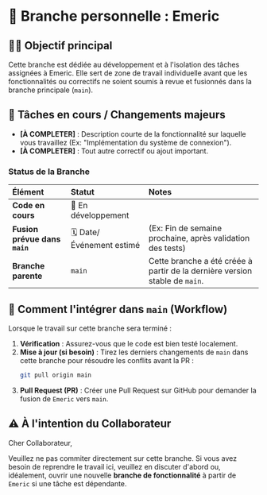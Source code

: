 # 🌿 Branche personnelle : Emeric 

## 👨‍💻 Objectif principal

Cette branche est dédiée au développement et à l'isolation des tâches assignées à Emeric. Elle sert de zone de travail individuelle avant que les fonctionnalités ou correctifs ne soient soumis à revue et fusionnés dans la branche principale (`main`).

## 🎯 Tâches en cours / Changements majeurs

- **[À COMPLETER]** : Description courte de la fonctionnalité sur laquelle vous travaillez (Ex: "Implémentation du système de connexion").
- **[À COMPLETER]** : Tout autre correctif ou ajout important.

### Status de la Branche

| Élément | Statut | Notes |
| :--- | :--- | :--- |
| **Code en cours** | 🚧 En développement | |
| **Fusion prévue dans `main`** | 🗓️ Date/Événement estimé | (Ex: Fin de semaine prochaine, après validation des tests) |
| **Branche parente** | `main` | Cette branche a été créée à partir de la dernière version stable de `main`. |

## 🚀 Comment l'intégrer dans `main` (Workflow)

Lorsque le travail sur cette branche sera terminé :

1.  **Vérification** : Assurez-vous que le code est bien testé localement.
2.  **Mise à jour (si besoin)** : Tirez les derniers changements de `main` dans cette branche pour résoudre les conflits avant la PR :
    ```bash
    git pull origin main
    ```
3.  **Pull Request (PR)** : Créer une Pull Request sur GitHub pour demander la fusion de `Emeric` vers `main`.

## ⚠️ À l'intention du Collaborateur

Cher Collaborateur,

Veuillez ne pas commiter directement sur cette branche. Si vous avez besoin de reprendre le travail ici, veuillez en discuter d'abord ou, idéalement, ouvrir une nouvelle **branche de fonctionnalité** à partir de `Emeric` si une tâche est dépendante.
